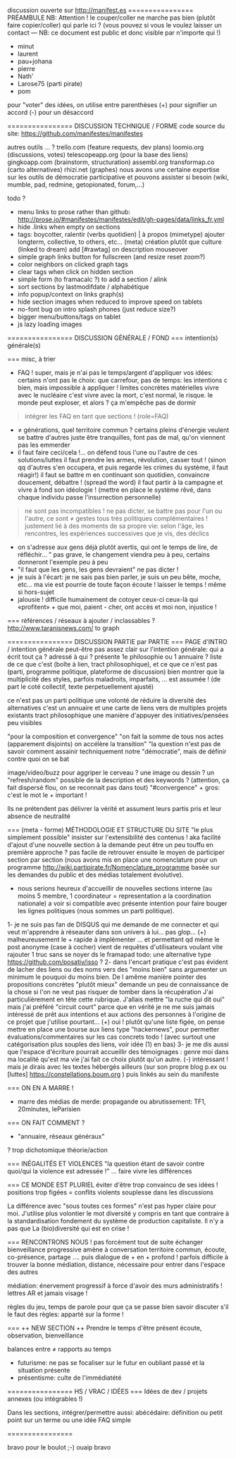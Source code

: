 discussion ouverte sur http://manifest.es
================ PRÉAMBULE
NB: Attention ! le couper/coller ne marche pas bien (plutôt faire copier/coller)
qui parle ici ?
(vous pouvez si vous le voulez laisser un contact — NB: ce document est public et donc visible par n'importe qui !)
- minut
- laurent
- pau+johana
- pierre
- Nath'
- Larose75 (parti pirate)
- pom


pour "voter" des idées, on utilise entre parenthèses
(+) pour signifier un accord
(-) pour un désaccord

================ DISCUSSION TECHNIQUE / FORME
code source du site: https://github.com/manifestes/manifestes

autres outils ... ?
trello.com (feature requests, dev plans)
loomio.org (discussions, votes)
telescopeapp.org (pour la base des liens)
gingkoapp.com (brainstorm, structuration)
assembl.org
transformap.co (carto alternatives)
rhizi.net (graphes)
nous avons une certaine expertise sur les outils de démocratie participative et pouvons assister si besoin (wiki, mumble, pad, redmine, getopionated, forum,...)

todo ?
- menu links to prose rather than github: http://prose.io/#manifestes/manifestes/edit/gh-pages/data/links_fr.yml
- hide .links when empty on sections 
- tags:
boycotter, ralentir (verbs quotidien) | à propos (mimetype)
ajouter longterm, collective, to others, etc... (meta)
création plutôt que culture (linked to dream)
add [#rawtag] on description mouseover
- simple graph links button for fullscreen (and resize reset zoom?)
- color neighbors on clicked graph tags
- clear tags when click on hidden section
- simple form (to framacalc ?) to add a section / alink
- sort sections by lastmodifdate / alphabétique
- info popup/context on links graph(s)
- hide section images when reduced to improve speed on tablets
- no-font bug on intro splash phones (just reduce size?)
- bigger menu/buttons/tags on tablet
- js lazy loading images

================ DISCUSSION GÉNÉRALE / FOND
=== intention(s) générale(s)


=== misc, à trier
- FAQ !
super, mais je n'ai pas le temps/argent d'appliquer vos idées: certains n'ont pas le choix: que carrefour, pas de temps: les intentions c bien, mais impossible à appliquer ! limites concrètes matérielles
vivre avec le nucléaire c'est vivre avec la mort, c'est normal, le risque. le monde peut exploser, et alors ? ça m'empêche pas de dormir
> intégrer les FAQ en tant que sections ! (role=FAQ)
- ≠ générations, quel territoire commun ?
certains pleins d'énergie veulent se battre
d'autres juste être tranquilles, font pas de mal, qu'on viennent pas les emmerder
- il faut faire ceci/cela !... on défend tous l'une ou l'autre de ces solutions/luttes
il faut prendre les armes, révolution, casser tout ! (sinon qq d'autres s'en occupera, et puis regarde les crimes du système, il faut réagir!)
il faut se battre m en continuant son quotidien, convaincre doucement, débattre ! (spread the word)
il faut partir à la campagne et vivre à fond son idéologie ! (mettre en place le système rêvé, dans chaque individu passe l'insurrection personnelle)
> ne sont pas incompatibles ! ne pas dicter, se battre pas pour l'un ou l'autre, ce sont ≠ gestes tous très politiques complémentaires !
> justement lié à des moments de sa propre vie: selon l'âge, les rencontres, les expériences successives que je vis, des déclics
- on s'adresse aux gens déjà plutôt avertis, qui ont le temps de lire, de réfléchir...
" pas grave, le changement viendra peu à peu, certains donneront l'exemple peu à peu
- "il faut que les gens, les gens devraient"
ne pas dicter !
- je suis à l'écart: je ne sais pas bien parler, je suis un peu bête, moche, etc... ma vie est pourrie de toute façon
écoute ! laisser le temps ! même si hors-sujet
- jalousie ! difficile humainement de cotoyer ceux-ci ceux-là qui «profitent» + que moi, paient - cher, ont accès et moi non, injustice !


=== références / réseaux à ajouter / inclassables ?
 http://www.taranisnews.com/ to graph

================ DISCUSSION PARTIE par PARTIE
=== PAGE d'INTRO / intention générale
peut-être pas assez clair sur l'intention générale: qui a écrit tout ça ? adressé à qui ? présente 1e philosophie ou 1 annuaire ?
liste de ce que c'est (boîte à lien, tract philosophique), et ce que ce n'est pas (parti, programme politique, plateforme de discussion)
bien montrer que la multiplicité des styles, parfois maladroits, imparfaits, ... est assumée ! (de part le coté collectif, texte perpetuellement ajusté)

ce n'est pas
un parti politique
une volonté de réduire la diversité des alternatives
c'est
un annuaire et une carte de liens vers de multiples projets existants
tract philosophique
une manière d'appuyer des initiatives/pensées peu visibles

"pour la composition et convergence"
"on fait la somme de tous nos actes (apparement disjoints) on accélère la transition"
"la question n'est pas de savoir comment assainir techniquement notre "démocratie", mais de définir contre quoi on se bat

image/video/buzz pour aggriper le cerveau ?
une image ou dessin ?
un "refresh/random" possible de la description et des keywords ? (attention, ça fait dispersé flou, on se reconnait pas dans tout)
"#convergence" + gros: c'est le mot le + important !

Ils ne prétendent pas délivrer la vérité et assument leurs partis pris et leur absence de neutralité

=== (meta - forme) MÉTHODOLOGIE ET STRUCTURE DU SITE
"le plus simplement possible"
insister sur l'extensibilité des contenus ! aka facilité d'ajout d'une nouvelle section à la demande
peut être un peu touffu en première approche ? pas facile de retrouver ensuite le moyen de participer section par section (nous avons mis en place une nomenclature pour un programme  http://wiki.partipirate.fr/Nomenclature_programme basée sur les demandes du public et des médias totalement évolutive).
+ nous serions heureux d'accueillir de nouvelles sections interne (au moins 5 membre, 1 coordinateur = representation a la coordination nationale) a voir si compatible avec présente intention pour faire bouger les lignes politiques (nous sommes un parti politique).

1- je ne suis pas fan de DISQUS qui me demande de me connecter et qui veut m'apprendre à réseauter dans son univers à lui... pas glop...
(+) malheureusement le + rapide à implémenter ... et permettant qd même le post anonyme (case à cocher)
vient de requêtes d'utilisateurs voulant vite rajouter 1 truc sans se noyer ds le framapad
todo: une alternative type https://github.com/posativ/isso ?
2- dans l'encart pratique c'est pas évident de lacher des liens ou des noms vers des "moins bien" sans argumenter un minimum le pouquoi du moins bien.
De l amême manière pointer des propositions concrètes "plutôt mieux" demande un peu de connaissance de la chose si l'on ne veut pas risquer de tomber dans la récupération
J'ai particulièrement en tête cette rubrique. J'allais mettre "la ruche qui dit oui" mais j'ai préféré "circuit court" parce que en vérité je ne me suis jamais intéressé de prêt aux intentions et aux actions des personnes à l'origine de ce projet que j'utilise pourtant...
(+) oui ! plutôt qu'une liste figée, on pense mettre en place une bourse aux liens type "hackernews", pour permetter évaluations/commentaires sur les cas concrets
todo ! (avec surtout une catégorisation plus souples des liens, voir idée (1) en bas)
3- je me dis aussi que l'espace d'écriture pourrait accueillir des témoignages : genre moi dans ma localité qu'est ma vie j'ai fait ce choix plutôt qu'un autre.
(-) intéressant ! mais je dirais avec les textes hébergés ailleurs (sur son propre blog p.ex ou [luttes] https://constellations.boum.org )
puis linkés au sein du manifeste


=== ON EN A MARRE !
- marre des médias de merde: propagande ou abrutissement: TF1, 20minutes, leParisien


=== ON FAIT COMMENT ?
- "annuaire, réseaux généraux"

? trop dichotomique théorie/action


=== INÉGALITÉS ET VIOLENCES
"la question étant de savoir contre quoi/qui la violence est adressée !"
... faire vivre les différences


=== CE MONDE EST PLURIEL
éviter d'être trop convaincu de ses idées ! positions trop figées = conflits violents
souplesse dans les discussions

La différence avec "sous toutes ces formes" n'est pas hyper claire pour moi.
J'utilise plus volontier le mot diversité y compris en tant que contraire à la standardisation fondement du système de production capitaliste.
Il n'y a pas que La (bio)diversité qui est en crise !


=== RENCONTRONS NOUS !
pas forcément tout de suite échanger
bienveillance progressive amène à conversation
territoire commun, écoute, co-présence, partage .... puis dialogue de + en + profond !
parfois difficile à trouver la bonne médiation, distance, nécessaire pour entrer dans l'espace des autres

médiation: énervement progressif à force d'avoir des murs administratifs ! lettres AR et jamais visage !

règles du jeu, temps de parole pour que ça se passe bien
savoir discuter s'il le faut des règles: apparté sur la forme !


=== ++ NEW SECTION ++ Prendre le temps d'être présent
écoute, observation, bienveillance

balances entre ≠ rapports au temps
- futurisme: ne pas se focaliser sur le futur en oubliant passé et la situation présente
- présentisme: culte de l'immédiatété


================ HS / VRAC / IDÉES
=== Idées de dev / projets annexes (ou intégrables !)

Dans les sections, intégrer/permettre aussi:
     abécédaire: définition ou petit point sur un terme ou une idée
FAQ simple

================

bravo pour le boulot ;-)
ouaip bravo

